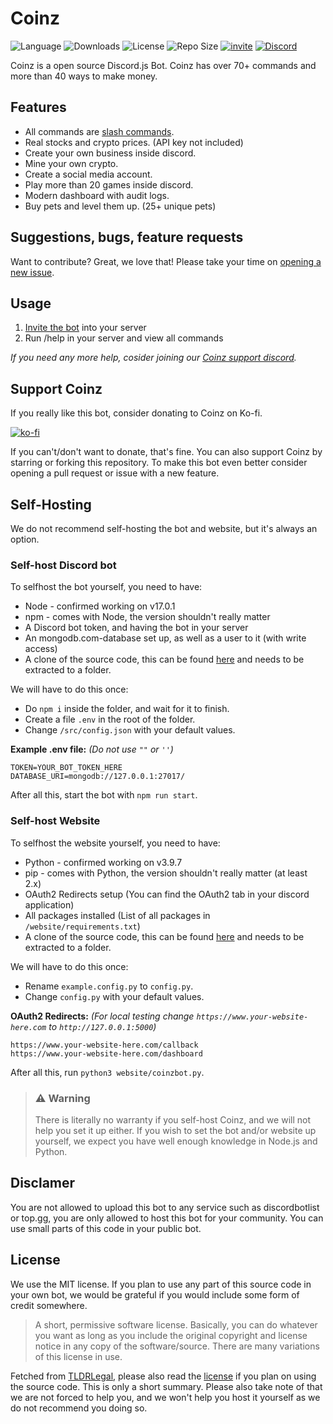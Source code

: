 # Coinz
![Language](https://img.shields.io/badge/Language-Node.js-427E38?style=for-the-badge&logo=node.js)
![Downloads](https://img.shields.io/github/downloads/SiebeBaree/Coinz/total?style=for-the-badge&logo=github)
![License](https://img.shields.io/github/license/SiebeBaree/Coinz?style=for-the-badge&logo=github)
![Repo Size](https://img.shields.io/github/languages/code-size/SiebeBaree/Coinz?style=for-the-badge&label=SIZE&logo=databricks&logoColor=white)
[![invite](https://img.shields.io/badge/Invite-Coinz-DBA514?style=for-the-badge&logo=coil&logoColor=white)](https://coinzbot.xyz/invite)
[![Discord](https://img.shields.io/discord/938177962698735616?style=for-the-badge&logo=discord&logoColor=white)](https://discord.gg/asnZQwc6kW)

Coinz is a open source Discord.js Bot. Coinz has over 70+ commands and more than 40 ways to make money.

## Features
* All commands are [slash commands](https://discord.com/blog/slash-commands-are-here).
* Real stocks and crypto prices. (API key not included)
* Create your own business inside discord.
* Mine your own crypto.
* Create a social media account.
* Play more than 20 games inside discord.
* Modern dashboard with audit logs.
* Buy pets and level them up. (25+ unique pets)

## Suggestions, bugs, feature requests

Want to contribute? Great, we love that! Please take your time on [opening a new issue](https://github.com/SiebeBaree/Coinz/issues/new).

## Usage
1. [Invite the bot](https://coinzbot.xyz/invite) into your server
2. Run /help in your server and view all commands

*If you need any more help, cosider joining our [Coinz support discord](https://coinzbot.xyz/discord).*

## Support Coinz
If you really like this bot, consider donating to Coinz on Ko-fi.

[![ko-fi](https://ko-fi.com/img/githubbutton_sm.svg)](https://ko-fi.com/J3J54IS5U)

If you can't/don't want to donate, that's fine. You can also support Coinz by starring or forking this repository. To make this bot even better consider opening a pull request or issue with a new feature.

## Self-Hosting
We do not recommend self-hosting the bot and website, but it's always an option.

### Self-host Discord bot
To selfhost the bot yourself, you need to have:
* Node - confirmed working on v17.0.1
* npm - comes with Node, the version shouldn't really matter
* A Discord bot token, and having the bot in your server
* An mongodb.com-database set up, as well as a user to it (with write access)
* A clone of the source code, this can be found [here](https://github.com/SiebeBaree/Coinz) and needs to be extracted to a folder.

We will have to do this once:
* Do `npm i` inside the folder, and wait for it to finish.
* Create a file `.env` in the root of the folder.
* Change `/src/config.json` with your default values.

**Example .env file:** *(Do not use `""` or `''`)*
```
TOKEN=YOUR_BOT_TOKEN_HERE
DATABASE_URI=mongodb://127.0.0.1:27017/
```

After all this, start the bot with `npm run start`.

### Self-host Website
To selfhost the website yourself, you need to have:
* Python - confirmed working on v3.9.7
* pip - comes with Python, the version shouldn't really matter (at least 2.x)
* OAuth2 Redirects setup (You can find the OAuth2 tab in your discord application)
* All packages installed (List of all packages in `/website/requirements.txt`)
* A clone of the source code, this can be found [here](https://github.com/SiebeBaree/Coinz) and needs to be extracted to a folder.

We will have to do this once:
* Rename `example.config.py` to `config.py`.
* Change `config.py` with your default values.

**OAuth2 Redirects:** *(For local testing change `https://www.your-website-here.com` to `http://127.0.0.1:5000`)*
```
https://www.your-website-here.com/callback
https://www.your-website-here.com/dashboard
```

After all this, run `python3 website/coinzbot.py`.

> ### ⚠ Warning 
> There is literally no warranty if you self-host Coinz, and we will not help you set it up either. If you wish to set the bot and/or website up yourself, we expect you have well enough knowledge in Node.js and Python.

## Disclamer
You are not allowed to upload this bot to any service such as discordbotlist or top.gg, you are only allowed to host this bot for your community. You can use small parts of this code in your public bot.

## License
We use the MIT license. If you plan to use any part of this source code in your own bot, we would be grateful if you would include some form of credit somewhere.

> A short, permissive software license. Basically, you can do whatever you want as long as you include the original copyright and license notice in any copy of the software/source.  There are many variations of this license in use.

Fetched from [TLDRLegal](https://tldrlegal.com/license/mit-license), please also read the [license](https://github.com/SiebeBaree/Coinz/blob/master/LICENSE) if you plan on using the source code. This is only a short summary. Please also take note of that we are not forced to help you, and we won't help you host it yourself as we do not recommend you doing so.